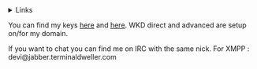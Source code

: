 <!-- <details> -->
<!--   <summary>Coding stats for this week</summary> -->
<!--   <p align="center"> -->
<!--     <!-1- <img src="https://wakatime.com/share/@939a2c82-4342-452e-909a-61f1ee5e0b32/701c4356-5bca-42db-b683-926c1f1f5537.svg"/> -1-> -->
<!--     <!-1- <img src="https://wakatime.com/share/@939a2c82-4342-452e-909a-61f1ee5e0b32/848d2f7b-db94-4f3e-8ee0-ab1bd92df765.svg" height=500> -1-> -->
<!--     <figure><embed src="https://wakatime.com/share/@939a2c82-4342-452e-909a-61f1ee5e0b32/f9b17c87-e994-412c-842a-9543cf03999c.svg"></embed></figure> -->
<!--   </p> -->
<!-- </details> -->
<details>
  <summary>Links</summary>
  <p align="left">
    <ul>
      <li><a href="https://terminaldweller.com">Link List</a></li>
      <li><a href="https://git.terminaldweller.com">A mirror for some of my repos.</a></li>
    </ul>
  </p>
</details>
<p>You can find my keys <a href="https://github.com/terminaldweller.gpg">here</a> and <a href="https://github.com/terminaldweller.keys">here</a>. WKD direct and advanced are setup on/for my domain.</p>
<p>If you want to chat you can find me on IRC with the same nick. For XMPP : devi@jabber.terminaldweller.com</p>
<!-- <a href="https://github.com/terminaldweller/dockerimages"> -->
<!--   <img src="https://github-readme-stats.vercel.app/api/pin/?username=terminaldweller&repo=dockerimages&theme=default#gh-light-mode-only" /> -->
<!--   <img src="https://github-readme-stats.vercel.app/api/pin/?username=terminaldweller&repo=dockerimages&theme=dark#gh-dark-mode-only" /> -->
<!-- </a> -->
<!-- <a href="https://github.com/terminaldweller/scripts"> -->
<!--   <img src="https://github-readme-stats.vercel.app/api/pin/?username=terminaldweller&repo=scripts&theme=default" /> -->
<!-- </a> -->
<!-- <a href="https://github.com/terminaldweller/vagrantboxes"> -->
<!--   <img src="https://github-readme-stats.vercel.app/api/pin/?username=terminaldweller&repo=vagrantboxes&theme=default" /> -->
<!-- </a> -->
<!-- ![[Dockerimages](https://github-readme-stats.vercel.app/api/pin/?username=terminaldweller&repo=dockerimages&theme=default#gh-light-mode-only)](https://github-readme-stats.vercel.app/api/pin/?username=terminaldweller&repo=dockerimages&theme=dark#gh-dark-mode-only) -->
